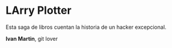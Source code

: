 # LArry Plotter

Esta saga de libros cuentan la historia de un hacker excepcional.

**Ivan Martin**, git lover

